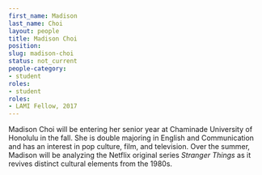```yaml
---
first_name: Madison
last_name: Choi
layout: people
title: Madison Choi
position:
slug: madison-choi
status: not_current
people-category:
- student
roles:
- student
roles:
- LAMI Fellow, 2017
---
```


Madison Choi will be entering her senior year at Chaminade University of Honolulu in the fall. She is double majoring in English and Communication and has an interest in pop culture, film, and television. Over the summer, Madison will be analyzing the Netflix original series _Stranger Things_ as it revives distinct cultural elements from the 1980s.
